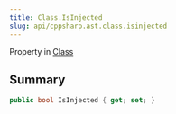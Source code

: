 ```yaml
---
title: Class.IsInjected
slug: api/cppsharp.ast.class.isinjected
---
```

Property in [Class](/api/cppsharp/ast/class)

## Summary



```csharp
public bool IsInjected { get; set; }
```


